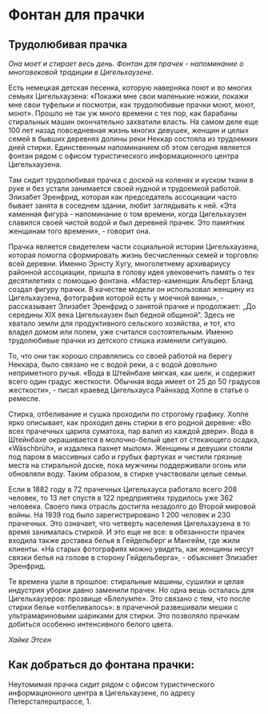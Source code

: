 # Фонтан для прачки 

## Трудолюбивая прачка

*Она моет и стирает весь день. Фонтан для прачек - напоминание о многовековой традиции в Цигельхаузене.*

Есть немецкая детская песенка, которую наверняка поют и во многих семьях Цигельхаузена: «Покажи мне свои маленькие ножки, покажи мне свои туфельки и посмотри, как трудолюбивые прачки моют, моют, моют». Прошло не так уж много времени с тех пор, как барабаны стиральных машин окончательно захватили власть. На самом деле еще 100 лет назад повседневная жизнь многих девушек, женщин и целых семей в бывших деревнях долины реки Неккар состояла из трудоемких дней стирки. Единственным напоминанием об этом сегодня является фонтан рядом с офисом туристического информационного центра Цигельхаузена.

Там сидит трудолюбивая прачка с доской на коленях и куском ткани в руке и без устали занимается своей нудной и трудоемкой работой. Элизабет Эренфрид, которая как председатель ассоциации часто бывает занята в соседнем здании, любит заглядывать к ней. «Эта каменная фигура - напоминание о том времени, когда Цигельхаузен славился своей чистой водой и был деревней прачек. Это памятник женщинам того времени», - говорит она.

Прачка является свидетелем части социальной истории Цигельхаузена, которая помогла сформировать жизнь бесчисленных семей и торговлю всей деревни. Именно Эрнсту Хугу, многолетнему архивариусу районной ассоциации, пришла в голову идея увековечить память о тех десятилетиях с помощью фонтана. «Мастер-каменщик Альберт Бланд создал фигуру прачки. В качестве модели он использовал женщину из Цигельхаузена, фотография которой есть у моечной ванны», - рассказывает Элизабет Эренфрид о занятой прачке и продолжает: „До середины XIX века Цигельхаузен был бедной общиной“. Здесь не хватало земли для продуктивного сельского хозяйства, и тот, кто владел домом или полем, уже считался состоятельным. Именно трудолюбивые прачки из детского стишка изменили ситуацию.

То, что они так хорошо справлялись со своей работой на берегу Неккара, было связано не с водой реки, а с водой довольно неприметного ручья. «Вода в Штейнбахе мягкая, как шелк, и содержит всего один градус жесткости. Обычная вода имеет от 25 до 50 градусов жесткости», - писал краевед Цигельхауса Райнхард Хоппе в статье о ремесле.

Стирка, отбеливание и сушка проходили по строгому графику. Хоппе ярко описывает, как проходил день стирки в его родной деревне: «Во всех прачечных царила суматоха, пар валил из каждой двери». Вода в Штейнбахе окрашивается в молочно-белый цвет от стекающего осадка, «Wäschbrüh», и издалека пахнет мылом». Женщины и девушки стояли под паром в массивных сабо и грубых фартуках и чистили грязные места на стиральной доске, пока мужчины поддерживали огонь или обновляли воду. Таким образом, в стирке участвовали целые семьи.

Если в 1882 году в 72 прачечных Цигельхауса работало всего 208 человек, то 13 лет спустя в 122 предприятиях трудилось уже 362 человека. Своего пика отрасль достигла незадолго до Второй мировой войны. На 1939 год было зарегистрировано 1 200 человек и 230 прачечных. Это означает, что четверть населения Цигельхаузена в то время занималась стиркой. И это еще не все: в обязанности прачек входила также доставка белья в Гейдельберг и Мангейм, где жили клиенты. «На старых фотографиях можно увидеть, как женщины несут связки белья на голове в сторону Гейдельберга», - объясняет Элизабет Эренфрид.

Те времена ушли в прошлое: стиральные машины, сушилки и целая индустрия уборки давно заменили прачек. Но одна вещь осталась для Цигельхаузеров: прозвище «Блелумпе». Это связано с тем, что после стирки белье «отбеливалось»: в прачечной развешивали мешки с ультрамариновыми шариками для стирки. Это позволяло прачкам добиться особенно интенсивного белого цвета.

*Хайке Этсен*

## Как добраться до фонтана прачки:

Неутомимая прачка сидит рядом с офисом туристического информационного центра в Цигельхаузене, по адресу Петерсталерштрассе, 1. 
